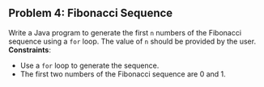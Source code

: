 ## Problem 4: Fibonacci Sequence
Write a Java program to generate the first `n` numbers of the Fibonacci sequence using a `for` loop. The value of `n` should be provided by the user.
**Constraints**:
- Use a `for` loop to generate the sequence.
- The first two numbers of the Fibonacci sequence are 0 and 1.